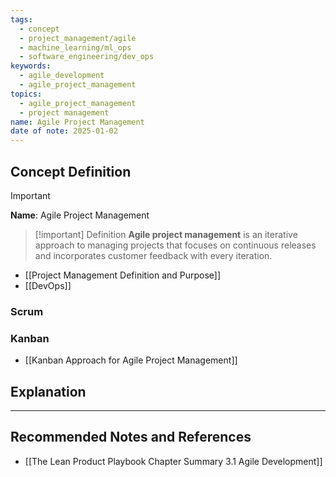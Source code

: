 ```yaml
---
tags:
  - concept
  - project_management/agile
  - machine_learning/ml_ops
  - software_engineering/dev_ops
keywords:
  - agile_development
  - agile_project_management
topics:
  - agile_project_management
  - project management
name: Agile Project Management
date of note: 2025-01-02
---
```


## Concept Definition

>[!important]
>**Name**: Agile Project Management


>[!important] Definition
>**Agile project management** is an iterative approach to managing projects that focuses on continuous releases and incorporates customer feedback with every iteration.

- [[Project Management Definition and Purpose]]
- [[DevOps]]

### Scrum



### Kanban

- [[Kanban Approach for Agile Project Management]]



## Explanation





-----------
##  Recommended Notes and References


- [[The Lean Product Playbook Chapter Summary 3.1 Agile Development]]